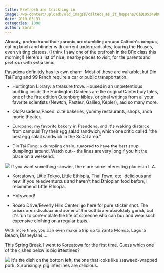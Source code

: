 ```yaml
---
title: Prefrosh are trickling in
image: /wp-content/uploads/old_images/caltech_as_it_happens/6a0105349b8251970b01310ffddf0e970c.jpg
date: 2010-03-31
categories: 1098
author: Sarah
---
```


Already, prefrosh and their parents are stumbling around Caltech's campus, eating lunch and dinner with current undergraduates, touring the Houses, even visiting classes. (I think I saw one of the prefrosh in the Bi1x class this morning!)
Here's a list of nice, nearby places to visit, for the parents and prefrosh with extra time.

Pasadena definitely has its own charm. Most of these are walkable, but Din Tai Fung and 99 Ranch require a car or public transportation.

- Huntington Library: a treasure trove. Housed in an unpretentious building inside the Huntington Gardens are the original Canterbury tales, one of the first edition Gutenberg bibles, original writings from all your favorite scientists (Newton, Pasteur, Galileo, Kepler), and so many more.

- Old Pasadena/Paseo: cute bakeries, yummy restaurants, shops, anda movie theater.

- Europane: my favorite bakery in Pasadena, and it's walking distance from campus! Try their egg salad sandwich, which one critic called "the best egg salad sandwich in the SoCal area."
- Din Tai Fung: a dumpling chain, rumored to have the best soup dumplings around. Watch out-- the lines are very long if you hit the place on a weekend.


![](/old_images/caltech_as_it_happens/6a0105349b8251970b01310ffde005970c.jpg)
If you want something showier, there are some interesting places in L.A.

- Koreatown, Little Tokyo, Little Ethiopia, Thai Town, etc.: delicious and new. If you're adventurous and haven't had Ethiopian food before, I recommend Little Ethiopia.

- Hollywood!
- Rodeo Drive/Beverly Hills Center: go here for pure sticker shot. The prices are ridiculous and some of the outfits are absolutely garish, but it's fun to contemplate the life of someone who can buy and wear such expensive clothing on a regular basis.

With more time, you can even make a trip up to Santa Monica, Laguna Beach, Disneyland....

This Spring Break, I went to Koreatown for the first time. Guess which one of the dishes below is pig intestines?

![](/old_images/caltech_as_it_happens/6a0105349b8251970b0133ec57d80c970b.jpg)
It's the dish on the bottom left, the one that looks like seaweed-wrapped pork. Surprisingly, pig intestines are delicious.

